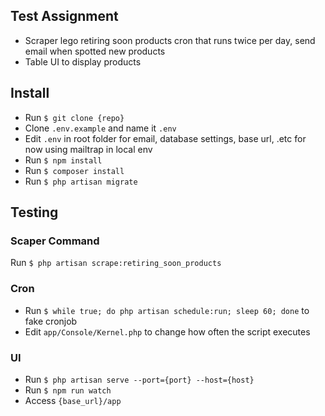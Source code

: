 ## Test Assignment

- Scraper lego retiring soon products cron that runs twice per day, send email when spotted new products
- Table UI to display products

## Install

- Run ```$ git clone {repo}```
- Clone ```.env.example``` and name it ```.env```
- Edit ```.env``` in root folder for email, database settings, base url, .etc for now using mailtrap in local env
- Run ```$ npm install```
- Run ```$ composer install```
- Run ```$ php artisan migrate```


## Testing

### Scaper Command

Run ```$ php artisan scrape:retiring_soon_products```

### Cron

- Run ```$ while true; do php artisan schedule:run; sleep 60; done``` to fake cronjob
- Edit ```app/Console/Kernel.php``` to change how often the script executes

### UI

- Run ```$ php artisan serve --port={port} --host={host}```
- Run ```$ npm run watch```
- Access ```{base_url}/app```

